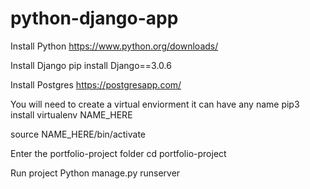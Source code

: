 # python-django-app

Install Python
https://www.python.org/downloads/

Install Django
pip install Django==3.0.6

Install Postgres
https://postgresapp.com/

You will need to create a virtual enviorment it can have any name
pip3 install virtualenv NAME_HERE

source NAME_HERE/bin/activate

Enter the portfolio-project folder
cd portfolio-project

Run project
Python manage.py runserver

